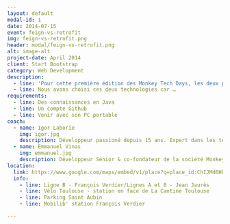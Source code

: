 ```yaml
---
layout: default
modal-id: 1
date: 2014-07-15
event: feign-vs-retrofit
img: feign-vs-retrofit.png
header: modal/feign-vs-retrofit.png
alt: image-alt
project-date: April 2014
client: Start Bootstrap
category: Web Development
description:
  - line: 'Pour cette première édition des Monkey Tech Days, les deux premières technologies à comparer seront : Feign et Retrofit. L’évènement aura lieu à la Cantine  Toulouse, de ..h à ..h.'
  - line: Nous avons choisi ces deux technologies car …
requirements:
  - line: Des connaissances en Java
  - line: Un compte Github
  - line: Venir avec son PC portable
coach:
  - name: Igor Laborie
    img: igor.jpg
    description: Développeur passioné depuis 15 ans. Expert dans les technos Java et Web. Je participe et anime souvent des rdv techniques internes à ma société ou dans des meeting comme le Toulouse JUG, Software Craftmanship Toulouse.
  - name: Emmanuel Vinas
    img: emmanuel.jpg
    description: Développeur Sénior & co-fondateur de la société MonkeyPatch. 9 ans d'expérience. Passioné par la technique, les nouvelles technologies. Leader technique, Architecture web et mobile.
location:
  link: https://www.google.com/maps/embed/v1/place?q=place_id:ChIJMd6HkZC8rhIRziK-ouZurPk&key=AIzaSyBKZTDy9ihYWyyFBf9ncCzQ7BLSLYzIuNw
  info:
    - line: Ligne B - François Verdier/Lignes A et B - Jean Jaurès
    - line: Vélo Toulouse - station en face de La Cantine Toulouse
    - line: Parking Saint Aubin
    - line: Mobilib' station François Verdier

---
```

